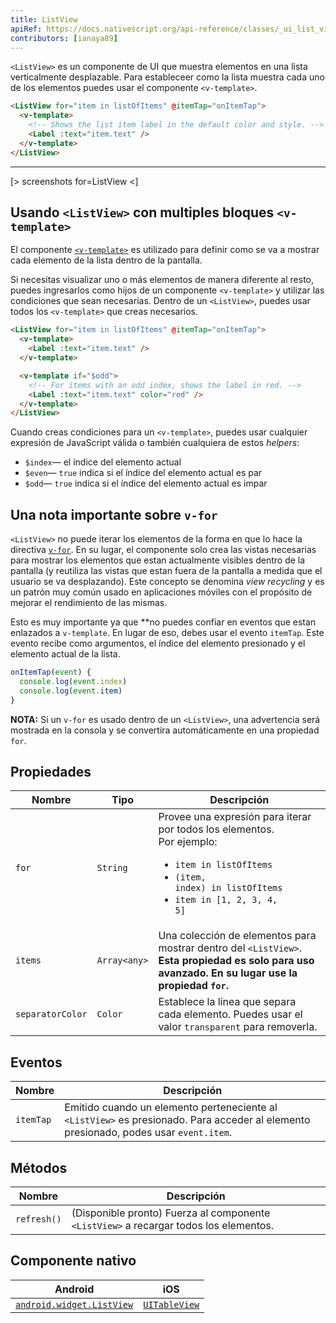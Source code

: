 ```yaml
---
title: ListView
apiRef: https://docs.nativescript.org/api-reference/classes/_ui_list_view_.listview
contributors: [ianaya89]
---
```


`<ListView>` es un componente de UI que muestra elementos en una lista verticalmente desplazable. Para estableceer como la lista muestra cada uno de los elementos puedes usar el componente `<v-template>`.

```html
<ListView for="item in listOfItems" @itemTap="onItemTap">
  <v-template>
    <!-- Shows the list item label in the default color and style. -->
    <Label :text="item.text" />
  </v-template>
</ListView>
```

---

[> screenshots for=ListView <]

## Usando `<ListView>` con multiples bloques `<v-template>`

El componente [`<v-template>`](/en/docs/utilities/v-template) es utilizado para definir como se va a mostrar cada elemento de la lista dentro de la pantalla.

Si necesitas visualizar uno o más elementos de manera diferente al resto, puedes ingresarlos como hijos de un componente `<v-template>` y utilizar las condiciones que sean necesarias. Dentro de un `<ListView>`, puedes usar todos los `<v-template>` que creas necesarios.

```html
<ListView for="item in listOfItems" @itemTap="onItemTap">
  <v-template>
    <Label :text="item.text" />
  </v-template>

  <v-template if="$odd">
    <!-- For items with an odd index, shows the label in red. -->
    <Label :text="item.text" color="red" />
  </v-template>
</ListView>
```

Cuando creas condiciones para un `<v-template>`, puedes usar cualquier expresión de JavaScript válida o también cualquiera de estos *helpers*:

* `$index`&mdash; el índice del elemento actual
* `$even`&mdash; `true` indica si el índice del elemento actual es par
* `$odd`&mdash; `true` indica si el índice del elemento actual es impar

## Una nota importante sobre `v-for`

`<ListView>` no puede iterar los elementos de la forma en que lo hace la directiva [`v-for`](https://vuejs.org/v2/guide/list.html#Mapping-an-Array-to-Elements-with-v-for). En su lugar, el componente solo crea las vistas necesarias para mostrar los elementos que estan actualmente visibles dentro de la pantalla (y reutiliza las vistas que estan fuera de la pantalla a medida que el usuario se va desplazando). Este concepto se denomina _view recycling_ y es un patrón muy común usado en aplicaciones móviles con el propósito de mejorar el rendimiento de las mismas.

Esto es muy importante ya que **no puedes confiar en eventos que estan enlazados a `v-template`. En lugar de eso, debes usar el evento `itemTap`. Este evento recibe como argumentos, el índice del elemento presionado y el elemento actual de la lista.

```javascript
onItemTap(event) {
  console.log(event.index)
  console.log(event.item)
}
```

**NOTA:** Si un `v-for` es usado dentro de un `<ListView>`, una advertencia será mostrada en la consola y se convertira automáticamente en una propiedad `for`.

## Propiedades

| Nombre | Tipo | Descripción |
|------|------|-------------|
| `for` | `String` | Provee una expresión para iterar por todos los elementos.<br/>Por ejemplo: <ul><li><code>item in listOfItems</code></li><li><code>(item, index) in listOfItems</code></li><li><code>item in [1, 2, 3, 4, 5]</code></li></ul>
| `items` | `Array<any>` | Una colección de elementos para mostrar dentro del `<ListView>`.<br/>**Esta propiedad es solo para uso avanzado. En su lugar use la propiedad `for`.**
| `separatorColor` | `Color` | Establece la línea que separa cada elemento. Puedes usar el valor `transparent` para removerla.

## Eventos

| Nombre | Descripción |
|------|-------------|
| `itemTap`| Emitido cuando un elemento perteneciente al `<ListView>` es presionado. Para acceder al elemento presionado, podes usar `event.item`.

## Métodos

| Nombre | Descripción |
|------|-------------|
| `refresh()` | (Disponible pronto) Fuerza al componente `<ListView>` a recargar todos los elementos.

## Componente nativo

| Android | iOS |
|---------|-----|
| [`android.widget.ListView`](https://developer.android.com/reference/android/widget/ListView.html) | [`UITableView`](https://developer.apple.com/documentation/uikit/uitableview)
